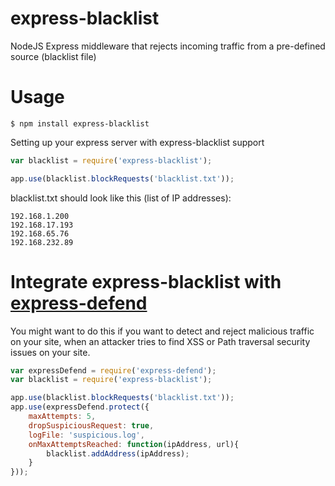 # express-blacklist

NodeJS Express middleware that rejects incoming traffic from a pre-defined source (blacklist file)<br/>

# Usage

```
$ npm install express-blacklist
```

Setting up your express server with express-blacklist support
```javascript
var blacklist = require('express-blacklist');

app.use(blacklist.blockRequests('blacklist.txt'));
```

blacklist.txt should look like this (list of IP addresses):

```
192.168.1.200
192.168.17.193
192.168.65.76
192.168.232.89
```

# Integrate express-blacklist with [express-defend](https://github.com/akos-sereg/express-defend)

You might want to do this if you want to detect and reject malicious traffic on your site, when an attacker tries to find XSS or Path traversal security issues on your site.

```javascript
var expressDefend = require('express-defend');
var blacklist = require('express-blacklist');

app.use(blacklist.blockRequests('blacklist.txt'));
app.use(expressDefend.protect({ 
    maxAttempts: 5, 
    dropSuspiciousRequest: true, 
    logFile: 'suspicious.log', 
    onMaxAttemptsReached: function(ipAddress, url){
        blacklist.addAddress(ipAddress);
    } 
}));
```
